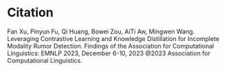 # Citation
Fan Xu, Pinyun Fu, Qi Huang, Bowei Zou, AiTi Aw, Mingwen Wang. Leveraging Contrastive Learning and Knowledge Distillation for Incomplete Modality Rumor Detection. Findings of the Association for Computational Linguistics: EMNLP 2023, December 6-10, 2023 @2023 Association for Computational Linguistics.
